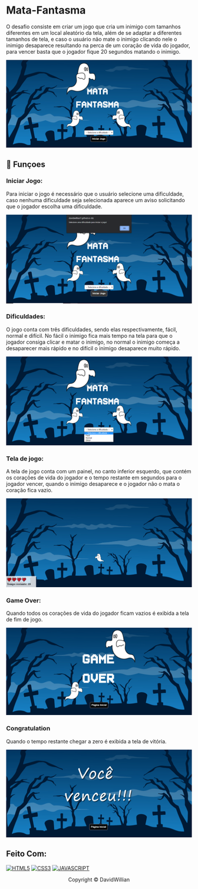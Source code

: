 # Mata-Fantasma

O desafio consiste em criar um jogo que cria um inimigo com tamanhos diferentes em um local aleatório da tela, além de se adaptar a diferentes tamanhos de tela, e caso o usuário não mate o inimigo clicando nele o inimigo desaparece resultando na perca de um coração de vida do jogador, para vencer basta que o jogador fique 20 segundos matando o inimigo.

<img src="imagens/tela.png" alt="jogo mata fantasma">

## 🔧 Funçoes 

### Iniciar Jogo:
Para iniciar o jogo é necessário que o usuário selecione uma dificuldade, caso nenhuma dificuldade seja selecionada aparece um aviso solicitando que o jogador escolha uma dificuldade.

<img src="imagens/tela1.png" alt="aviso solicitando a escolha da dificuldade">

### Dificuldades:
O jogo conta com três dificuldades, sendo elas respectivamente, fácil, normal e difícil. No fácil o inimigo fica mais tempo na tela para que o jogador consiga clicar e matar o inimigo, no normal o inimigo começa a desaparecer mais rápido e no difícil o inimigo desaparece muito rápido.

<img src="imagens/tela2.png" alt="selecionar dificuldade do jogo">

### Tela de jogo:
A tela de jogo conta com um painel, no canto inferior esquerdo, que contém os corações de vida do jogador e o tempo restante em segundos para o jogador vencer, quando o inimigo desaparece e o jogador não o mata o coração fica vazio.

<img src="imagens/tela3.png" alt="tela de jogo">

### Game Over:
Quando todos os corações de vida do jogador ficam vazios é exibida a tela de fim de jogo.

<img src="imagens/tela4.png" alt="tela de fim de jogo">

### Congratulation
Quando o tempo restante chegar a zero é exibida a tela de vitória.

<img src="imagens/tela5.png" alt="tela de vitória">

## Feito Com:
[![HTML5](https://img.shields.io/badge/HTML5-E34F26?style=for-the-badge&logo=html5&logoColor=white)](https://developer.mozilla.org/pt-BR/docs/Web/HTML)
[![CSS3](https://img.shields.io/badge/CSS3-1572B6?style=for-the-badge&logo=css3&logoColor=white)](https://developer.mozilla.org/pt-BR/docs/Web/CSS)
[![JAVASCRIPT](https://img.shields.io/badge/JavaScript-F7DF1E?style=for-the-badge&logo=javascript&logoColor=black)](https://developer.mozilla.org/pt-BR/docs/Web/JavaScript)

<p align="center">Copyright © DavidWillian</p>
